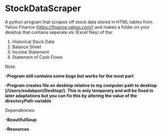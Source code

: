 # StockDataScraper
A python program that scrapes off stock data stored in HTML tables from Yahoo Finance (https://finance.yahoo.com/) and makes a folder on your desktop that contains seperate xls (Excel files) of the:

1. Historical Stock Data 
2. Balance Sheet
3. Income Statement
4. Statement of Cash Flows

Note:

**-Program still contains some bugs but works for the most part**

**-Program creates file on desktop relative to my computer path to desktop (/Users/sedakpuri/Desktop/). This is only temporary and will be fixed in later adaptations but you can fix this by altering the value of the directoryPath variable**

Dependencies:

**-BeautifulSoup**

**-Resources**
